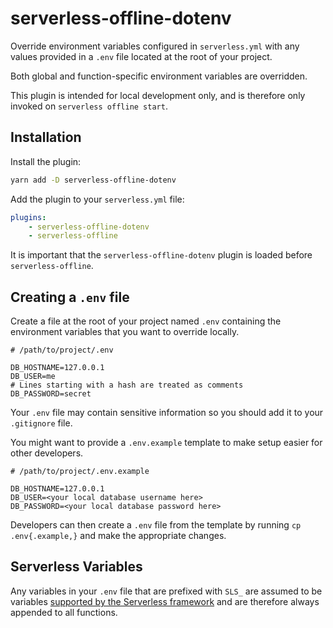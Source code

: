 # serverless-offline-dotenv

Override environment variables configured in `serverless.yml` with any values provided in a `.env`
file located at the root of your project.

Both global and function-specific environment variables are overridden.

This plugin is intended for local development only, and is therefore only invoked on
`serverless offline start`.

## Installation

Install the plugin:

```bash
yarn add -D serverless-offline-dotenv
```

Add the plugin to your `serverless.yml` file:

```yaml
plugins:
    - serverless-offline-dotenv
    - serverless-offline
```

It is important that the `serverless-offline-dotenv` plugin is loaded before `serverless-offline`.

## Creating a `.env` file

Create a file at the root of your project named `.env` containing the environment variables that you
want to override locally.

```
# /path/to/project/.env

DB_HOSTNAME=127.0.0.1
DB_USER=me
# Lines starting with a hash are treated as comments
DB_PASSWORD=secret
```

Your `.env` file may contain sensitive information so you should add it to your `.gitignore` file.

You might want to provide a `.env.example` template to make setup easier for other developers.

```
# /path/to/project/.env.example

DB_HOSTNAME=127.0.0.1
DB_USER=<your local database username here>
DB_PASSWORD=<your local database password here>
```

Developers can then create a `.env` file from the template by running `cp .env{.example,}` and make
the appropriate changes.

## Serverless Variables

Any variables in your `.env` file that are prefixed with `SLS_` are assumed to be variables
[supported by the Serverless framework](https://github.com/dherault/serverless-offline#environment-variables)
and are therefore always appended to all functions.

